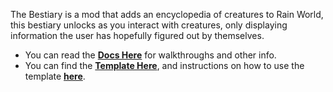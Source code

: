 The Bestiary is a mod that adds an encyclopedia of creatures to Rain World, this bestiary unlocks as you interact with creatures, only displaying information the user has hopefully figured out by themselves.

- You can read the [__Docs Here__](https://oxyaine.github.io/RainWorldBestiary) for walkthroughs and other info.
- You can find the [__Template Here__](https://github.com/Oxyaine/RWBestiaryTemplate), and instructions on how to use the template [__here__](https://oxyaine.github.io/RainWorldBestiary/articles/walkthrough.html).